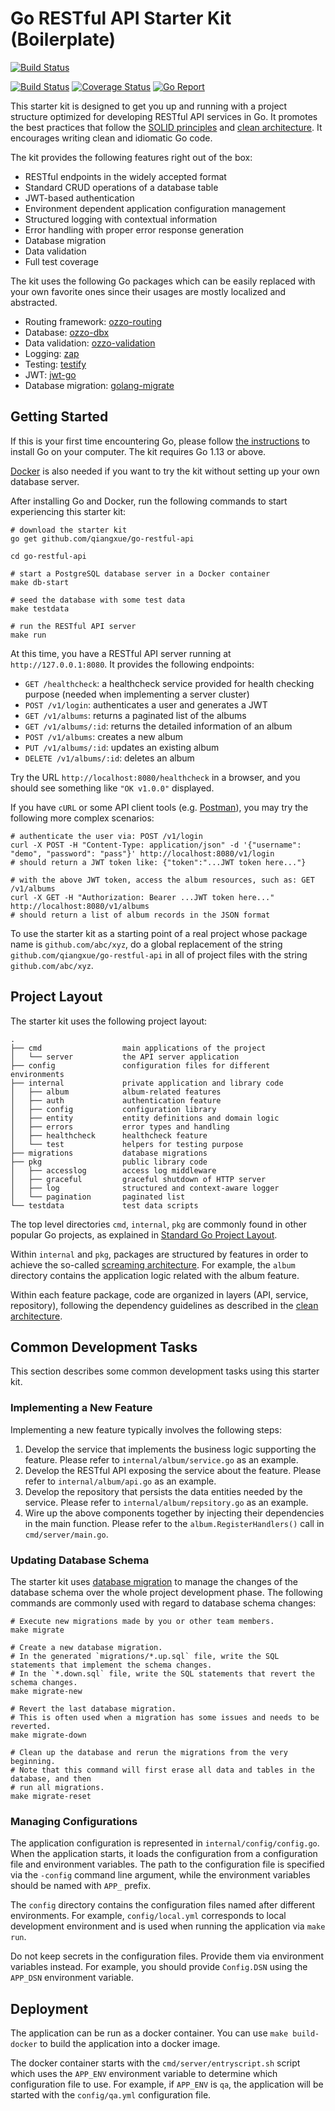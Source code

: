 # Go RESTful API Starter Kit (Boilerplate)

[![Build Status](https://github.com/goseal/go-restful-api/workflows/build/badge.svg)](https://github.com/goseal/go-restful-api/actions?query=workflow%3Abuild)

[![Build Status](https://travis-ci.org/qiangxue/go-restful-api.svg?branch=master)](https://travis-ci.org/qiangxue/go-restful-api)
[![Coverage Status](https://coveralls.io/repos/github/qiangxue/go-restful-api/badge.svg?branch=master)](https://coveralls.io/github/qiangxue/go-restful-api?branch=master)
[![Go Report](https://goreportcard.com/badge/github.com/qiangxue/go-restful-api)](https://goreportcard.com/report/github.com/qiangxue/go-restful-api)

This starter kit is designed to get you up and running with a project structure optimized for developing
RESTful API services in Go. It promotes the best practices that follow the [SOLID principles](https://en.wikipedia.org/wiki/SOLID)
and [clean architecture](https://blog.cleancoder.com/uncle-bob/2012/08/13/the-clean-architecture.html). 
It encourages writing clean and idiomatic Go code. 

The kit provides the following features right out of the box:

* RESTful endpoints in the widely accepted format
* Standard CRUD operations of a database table
* JWT-based authentication
* Environment dependent application configuration management
* Structured logging with contextual information
* Error handling with proper error response generation
* Database migration
* Data validation
* Full test coverage
 
The kit uses the following Go packages which can be easily replaced with your own favorite ones
since their usages are mostly localized and abstracted. 

* Routing framework: [ozzo-routing](https://github.com/go-ozzo/ozzo-routing)
* Database: [ozzo-dbx](https://github.com/go-ozzo/ozzo-dbx)
* Data validation: [ozzo-validation](https://github.com/go-ozzo/ozzo-validation)
* Logging: [zap](https://github.com/uber-go/zap)
* Testing: [testify](https://github.com/stretchr/testify)
* JWT: [jwt-go](https://github.com/dgrijalva/jwt-go)
* Database migration: [golang-migrate](https://github.com/golang-migrate/migrate)

## Getting Started

If this is your first time encountering Go, please follow [the instructions](https://golang.org/doc/install) to
install Go on your computer. The kit requires Go 1.13 or above.

[Docker](https://www.docker.com/get-started) is also needed if you want to try the kit without setting up your
own database server.

After installing Go and Docker, run the following commands to start experiencing this starter kit:

```shell
# download the starter kit
go get github.com/qiangxue/go-restful-api

cd go-restful-api

# start a PostgreSQL database server in a Docker container
make db-start

# seed the database with some test data
make testdata

# run the RESTful API server
make run
```

At this time, you have a RESTful API server running at `http://127.0.0.1:8080`. It provides the following endpoints:

* `GET /healthcheck`: a healthcheck service provided for health checking purpose (needed when implementing a server cluster)
* `POST /v1/login`: authenticates a user and generates a JWT
* `GET /v1/albums`: returns a paginated list of the albums
* `GET /v1/albums/:id`: returns the detailed information of an album
* `POST /v1/albums`: creates a new album
* `PUT /v1/albums/:id`: updates an existing album
* `DELETE /v1/albums/:id`: deletes an album

Try the URL `http://localhost:8080/healthcheck` in a browser, and you should see something like `"OK v1.0.0"` displayed.

If you have `cURL` or some API client tools (e.g. [Postman](https://www.getpostman.com/)), you may try the following 
more complex scenarios:

```shell
# authenticate the user via: POST /v1/login
curl -X POST -H "Content-Type: application/json" -d '{"username": "demo", "password": "pass"}' http://localhost:8080/v1/login
# should return a JWT token like: {"token":"...JWT token here..."}

# with the above JWT token, access the album resources, such as: GET /v1/albums
curl -X GET -H "Authorization: Bearer ...JWT token here..." http://localhost:8080/v1/albums
# should return a list of album records in the JSON format
```

To use the starter kit as a starting point of a real project whose package name is `github.com/abc/xyz`, do a global 
replacement of the string `github.com/qiangxue/go-restful-api` in all of project files with the string `github.com/abc/xyz`.


## Project Layout

The starter kit uses the following project layout:
 
```
.
├── cmd                  main applications of the project
│   └── server           the API server application
├── config               configuration files for different environments
├── internal             private application and library code
│   ├── album            album-related features
│   ├── auth             authentication feature
│   ├── config           configuration library
│   ├── entity           entity definitions and domain logic
│   ├── errors           error types and handling
│   ├── healthcheck      healthcheck feature
│   └── test             helpers for testing purpose
├── migrations           database migrations
├── pkg                  public library code
│   ├── accesslog        access log middleware
│   ├── graceful         graceful shutdown of HTTP server
│   ├── log              structured and context-aware logger
│   └── pagination       paginated list
└── testdata             test data scripts
```

The top level directories `cmd`, `internal`, `pkg` are commonly found in other popular Go projects, as explained in
[Standard Go Project Layout](https://github.com/golang-standards/project-layout).

Within `internal` and `pkg`, packages are structured by features in order to achieve the so-called
[screaming architecture](https://blog.cleancoder.com/uncle-bob/2011/09/30/Screaming-Architecture.html). For example, 
the `album` directory contains the application logic related with the album feature. 

Within each feature package, code are organized in layers (API, service, repository), following the dependency guidelines
as described in the [clean architecture](https://blog.cleancoder.com/uncle-bob/2012/08/13/the-clean-architecture.html).


## Common Development Tasks

This section describes some common development tasks using this starter kit.

### Implementing a New Feature

Implementing a new feature typically involves the following steps:

1. Develop the service that implements the business logic supporting the feature. Please refer to `internal/album/service.go` as an example.
2. Develop the RESTful API exposing the service about the feature. Please refer to `internal/album/api.go` as an example.
3. Develop the repository that persists the data entities needed by the service. Please refer to `internal/album/repsitory.go` as an example.
4. Wire up the above components together by injecting their dependencies in the main function. Please refer to 
   the `album.RegisterHandlers()` call in `cmd/server/main.go`.

### Updating Database Schema

The starter kit uses [database migration](https://en.wikipedia.org/wiki/Schema_migration) to manage the changes of the 
database schema over the whole project development phase. The following commands are commonly used with regard to database
schema changes:

```shell
# Execute new migrations made by you or other team members.
make migrate

# Create a new database migration.
# In the generated `migrations/*.up.sql` file, write the SQL statements that implement the schema changes.
# In the `*.down.sql` file, write the SQL statements that revert the schema changes.
make migrate-new

# Revert the last database migration.
# This is often used when a migration has some issues and needs to be reverted.
make migrate-down

# Clean up the database and rerun the migrations from the very beginning.
# Note that this command will first erase all data and tables in the database, and then
# run all migrations. 
make migrate-reset
```

### Managing Configurations

The application configuration is represented in `internal/config/config.go`. When the application starts,
it loads the configuration from a configuration file and environment variables. The path to the configuration 
file is specified via the `-config` command line argument, while the environment variables should be named 
with `APP_` prefix. 

The `config` directory contains the configuration files named after different environments. For example,
`config/local.yml` corresponds to local development environment and is used when running the application 
via `make run`.

Do not keep secrets in the configuration files. Provide them via environment variables instead. For example,
you should provide `Config.DSN` using the `APP_DSN` environment variable. 

## Deployment

The application can be run as a docker container. You can use `make build-docker` to build the application 
into a docker image.

The docker container starts with the `cmd/server/entryscript.sh` script which uses the `APP_ENV` environment 
variable to determine which configuration file to use. For example,  if `APP_ENV` is `qa`, the application will
be started with the `config/qa.yml` configuration file.
